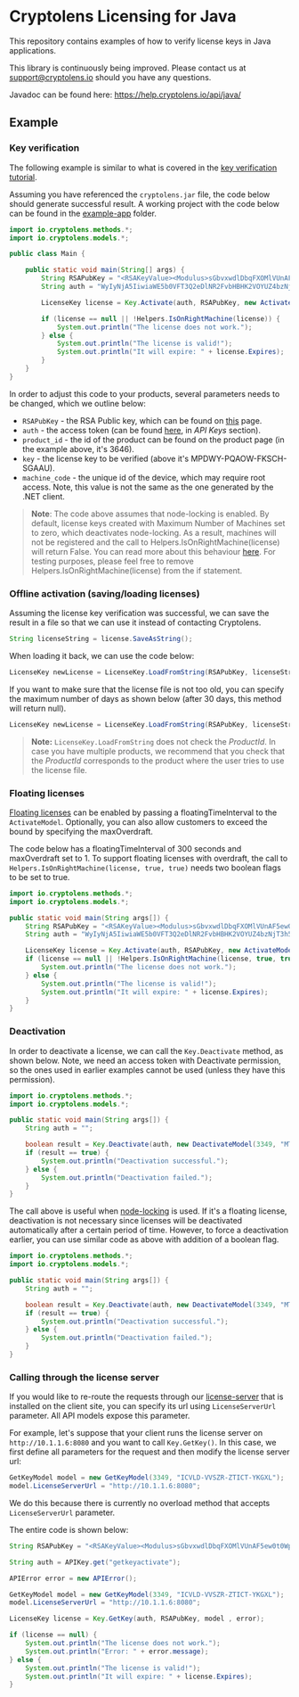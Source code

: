 # Cryptolens Licensing for Java

This repository contains examples of how to verify license keys in Java applications.

This library is continuously being improved. Please contact us at support@cryptolens.io should you have any questions.

Javadoc can be found here: https://help.cryptolens.io/api/java/

## Example

### Key verification
The following example is similar to what is covered in the [key verification tutorial](https://help.cryptolens.io/examples/key-verification).

Assuming you have referenced the `cryptolens.jar` file, the code below should generate successful result. A working project with the code below can be found in the [example-app](https://github.com/Cryptolens/cryptolens-java/tree/master/example-app) folder.

```java
import io.cryptolens.methods.*;
import io.cryptolens.models.*;

public class Main {

    public static void main(String[] args) {
        String RSAPubKey = "<RSAKeyValue><Modulus>sGbvxwdlDbqFXOMlVUnAF5ew0t0WpPW7rFpI5jHQOFkht/326dvh7t74RYeMpjy357NljouhpTLA3a6idnn4j6c3jmPWBkjZndGsPL4Bqm+fwE48nKpGPjkj4q/yzT4tHXBTyvaBjA8bVoCTnu+LiC4XEaLZRThGzIn5KQXKCigg6tQRy0GXE13XYFVz/x1mjFbT9/7dS8p85n8BuwlY5JvuBIQkKhuCNFfrUxBWyu87CFnXWjIupCD2VO/GbxaCvzrRjLZjAngLCMtZbYBALksqGPgTUN7ZM24XbPWyLtKPaXF2i4XRR9u6eTj5BfnLbKAU5PIVfjIS+vNYYogteQ==</Modulus><Exponent>AQAB</Exponent></RSAKeyValue>";
        String auth = "WyIyNjA5IiwiaWE5b0VFT3Q2eDlNR2FvbHBHK2VOYUZ4bzNjT3h5UkNrMCtiYnhPRSJd";

        LicenseKey license = Key.Activate(auth, RSAPubKey, new ActivateModel(3349, "ICVLD-VVSZR-ZTICT-YKGXL", Helpers.GetMachineCode()));

        if (license == null || !Helpers.IsOnRightMachine(license)) {
            System.out.println("The license does not work.");
        } else {
            System.out.println("The license is valid!");
            System.out.println("It will expire: " + license.Expires);
        }
    }
}

```

In order to adjust this code to your products, several parameters needs to be changed, which we outline below:

* `RSAPubKey` - the RSA Public key, which can be found on [this](https://app.cryptolens.io/docs/api/v3/QuickStart#api-keys) page.
* `auth` - the access token (can be found [here](https://app.cryptolens.io/docs/api/v3/QuickStart#api-keys), in *API Keys* section).
* `product_id` - the id of the product can be found on the product page (in the example above, it's 3646).
* `key` - the license key to be verified (above it's MPDWY-PQAOW-FKSCH-SGAAU).
* `machine_code` - the unique id of the device, which may require root access. Note, this value is not the same as the one generated by the .NET client.

> **Note**: The code above assumes that node-locking is enabled. By default, license keys created with Maximum Number of Machines set to zero, which deactivates node-locking. As a result, machines will not be registered and the call to Helpers.IsOnRightMachine(license) will return False. You can read more about this behaviour [here](https://help.cryptolens.io/faq/index#maximum-number-of-machines). For testing purposes, please feel free to remove Helpers.IsOnRightMachine(license) from the if statement.

### Offline activation (saving/loading licenses)
Assuming the license key verification was successful, we can save the result in a file so that we can use it instead of contacting Cryptolens.

```java
String licenseString = license.SaveAsString();
```

When loading it back, we can use the code below:

```java
LicenseKey newLicense = LicenseKey.LoadFromString(RSAPubKey, licenseString);
```

If you want to make sure that the license file is not too old, you can specify the maximum number of days as shown below (after 30 days, this method will return null).
```java
LicenseKey newLicense = LicenseKey.LoadFromString(RSAPubKey, licenseString, 30);
```

> **Note:** `LicenseKey.LoadFromString` does not check the *ProductId*. In case you have multiple products, we recommend that you check that the *ProductId* corresponds to the product where the user tries to use the license file.

### Floating licenses
[Floating licenses](https://help.cryptolens.io/licensing-models/floating) can be enabled by passing a floatingTimeInterval to the `ActivateModel`. Optionally, you can also allow customers to exceed the bound by specifying the maxOverdraft.

The code below has a floatingTimeInterval of 300 seconds and maxOverdraft set to 1. To support floating licenses with overdraft, the call to `Helpers.IsOnRightMachine(license, true, true)` needs two boolean flags to be set to true.

```java
import io.cryptolens.methods.*;
import io.cryptolens.models.*;

public static void main(String args[]) {
    String RSAPubKey = "<RSAKeyValue><Modulus>sGbvxwdlDbqFXOMlVUnAF5ew0t0WpPW7rFpI5jHQOFkht/326dvh7t74RYeMpjy357NljouhpTLA3a6idnn4j6c3jmPWBkjZndGsPL4Bqm+fwE48nKpGPjkj4q/yzT4tHXBTyvaBjA8bVoCTnu+LiC4XEaLZRThGzIn5KQXKCigg6tQRy0GXE13XYFVz/x1mjFbT9/7dS8p85n8BuwlY5JvuBIQkKhuCNFfrUxBWyu87CFnXWjIupCD2VO/GbxaCvzrRjLZjAngLCMtZbYBALksqGPgTUN7ZM24XbPWyLtKPaXF2i4XRR9u6eTj5BfnLbKAU5PIVfjIS+vNYYogteQ==</Modulus><Exponent>AQAB</Exponent></RSAKeyValue>";
    String auth = "WyIyNjA5IiwiaWE5b0VFT3Q2eDlNR2FvbHBHK2VOYUZ4bzNjT3h5UkNrMCtiYnhPRSJd";

    LicenseKey license = Key.Activate(auth, RSAPubKey, new ActivateModel(3349, "MTMPW-VZERP-JZVNZ-SCPZM", Helpers.GetMachineCode(), 300, 1));
    if (license == null || !Helpers.IsOnRightMachine(license, true, true)) {
        System.out.println("The license does not work.");
    } else {
        System.out.println("The license is valid!");
        System.out.println("It will expire: " + license.Expires);
    }
}
```

### Deactivation
In order to deactivate a license, we can call the `Key.Deactivate` method, as shown below. Note, we need an access token with Deactivate permission, so the ones used in earlier examples cannot be used (unless they have this permission).

```java
import io.cryptolens.methods.*;
import io.cryptolens.models.*;

public static void main(String args[]) {
    String auth = "";

    boolean result = Key.Deactivate(auth, new DeactivateModel(3349, "MTMPW-VZERP-JZVNZ-SCPZM", Helpers.GetMachineCode()));
    if (result == true) {
        System.out.println("Deactivation successful.");
    } else {
        System.out.println("Deactivation failed.");
    }
}
```

The call above is useful when [node-locking](https://help.cryptolens.io/licensing-models/node-locked) is used. If it's a floating license, deactivation is not necessary since licenses will be deactivated automatically after a certain period of time. However, to force a deactivation earlier, you can use similar code as above with addition of a boolean flag.

```java
import io.cryptolens.methods.*;
import io.cryptolens.models.*;

public static void main(String args[]) {
    String auth = "";

    boolean result = Key.Deactivate(auth, new DeactivateModel(3349, "MTMPW-VZERP-JZVNZ-SCPZM", Helpers.GetMachineCode(), true));
    if (result == true) {
        System.out.println("Deactivation successful.");
    } else {
        System.out.println("Deactivation failed.");
    }
}
```

### Calling through the license server
If you would like to re-route the requests through our [license-server](https://github.com/cryptolens/license-server) that is installed on the client site, you can specify its url using `LicenseServerUrl`
parameter. All API models expose this parameter. 

For example, let's suppose that your client runs the license server on `http://10.1.1.6:8080` and you want to call `Key.GetKey()`. In this case, we first define all parameters for the request and then
modify the license server url:

```java
GetKeyModel model = new GetKeyModel(3349, "ICVLD-VVSZR-ZTICT-YKGXL");
model.LicenseServerUrl = "http://10.1.1.6:8080";
```

We do this because there is currently no overload method that accepts `LicenseServerUrl` parameter.

The entire code is shown below:

```java
String RSAPubKey = "<RSAKeyValue><Modulus>sGbvxwdlDbqFXOMlVUnAF5ew0t0WpPW7rFpI5jHQOFkht/326dvh7t74RYeMpjy357NljouhpTLA3a6idnn4j6c3jmPWBkjZndGsPL4Bqm+fwE48nKpGPjkj4q/yzT4tHXBTyvaBjA8bVoCTn+LiC4XEaLZRThGzIn5KQXKCigg6tQRy0GXE13XYFVz/x1mjFbT9/7dS8p85n8BuwlY5JvuBIQkKhuCNFfrUxBWyu87CFnXWjIupCD2VO/GbxaCvzrRjLZjAngLCMtZbYBALksqGPgTUN7ZM24XbPWyLtKPaXF2i4XRR9u6eTj5BfnLbKAU5PIVfjIS+vNYYogteQ==<Modulus><Exponent>AQAB</Exponent></RSAKeyValue>";

String auth = APIKey.get("getkeyactivate");

APIError error = new APIError();

GetKeyModel model = new GetKeyModel(3349, "ICVLD-VVSZR-ZTICT-YKGXL");
model.LicenseServerUrl = "http://10.1.1.6:8080";

LicenseKey license = Key.GetKey(auth, RSAPubKey, model , error);

if (license == null) {
    System.out.println("The license does not work.");
    System.out.println("Error: " + error.message);
} else {
    System.out.println("The license is valid!");
    System.out.println("It will expire: " + license.Expires);
}
```
